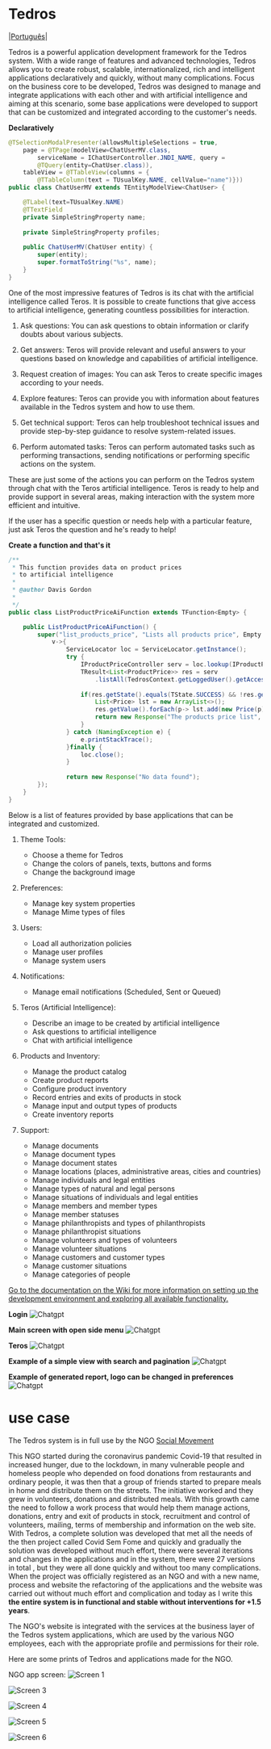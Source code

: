 # Tedros
|[Português](https://github.com/Tedros-Box/tedros-apps/blob/master/README-pt.md)|

Tedros is a powerful application development framework for the Tedros system. With a wide range of features and advanced technologies, Tedros allows you to create robust, scalable, internationalized, rich and intelligent applications declaratively and quickly, without many complications. Focus on the business core to be developed, Tedros was designed to manage and integrate applications with each other and with artificial intelligence and aiming at this scenario, some base applications were developed to support that can be customized and integrated according to the customer's needs.

**Declaratively**
```java
@TSelectionModalPresenter(allowsMultipleSelections = true, 
	page = @TPage(modelView=ChatUserMV.class, 
		serviceName = IChatUserController.JNDI_NAME, query = 
		@TQuery(entity=ChatUser.class)),
	tableView = @TTableView(columns = { 
		@TTableColumn(text = TUsualKey.NAME, cellValue="name")}))
public class ChatUserMV extends TEntityModelView<ChatUser> {

	@TLabel(text=TUsualKey.NAME)
	@TTextField
	private SimpleStringProperty name;
	
	private SimpleStringProperty profiles;
	
	public ChatUserMV(ChatUser entity) {
		super(entity);
		super.formatToString("%s", name);
	}
}
```

One of the most impressive features of Tedros is its chat with the artificial intelligence called Teros. It is possible to create functions that give access to artificial intelligence, generating countless possibilities for interaction.

1. Ask questions: You can ask questions to obtain information or clarify doubts about various subjects.

2. Get answers: Teros will provide relevant and useful answers to your questions based on knowledge and capabilities of artificial intelligence.

3. Request creation of images: You can ask Teros to create specific images according to your needs.

4. Explore features: Teros can provide you with information about features available in the Tedros system and how to use them.

5. Get technical support: Teros can help troubleshoot technical issues and provide step-by-step guidance to resolve system-related issues.

6. Perform automated tasks: Teros can perform automated tasks such as performing transactions, sending notifications or performing specific actions on the system.

These are just some of the actions you can perform on the Tedros system through chat with the Teros artificial intelligence. Teros is ready to help and provide support in several areas, making interaction with the system more efficient and intuitive.

If the user has a specific question or needs help with a particular feature, just ask Teros the question and he's ready to help!

**Create a function and that's it**
```java
/**
 * This function provides data on product prices 
 * to artificial intelligence
 * 
 * @author Davis Gordon
 *
 */
public class ListProductPriceAiFunction extends TFunction<Empty> {

	public ListProductPriceAiFunction() {
		super("list_products_price", "Lists all products price", Empty.class, 
			v->{
				ServiceLocator loc = ServiceLocator.getInstance();
				try {
					IProductPriceController serv = loc.lookup(IProductPriceController.JNDI_NAME);
					TResult<List<ProductPrice>> res = serv
						.listAll(TedrosContext.getLoggedUser().getAccessToken(), ProductPrice.class);
					
					if(res.getState().equals(TState.SUCCESS) && !res.getValue().isEmpty()) {
						List<Price> lst = new ArrayList<>();
						res.getValue().forEach(p-> lst.add(new Price(p)));
						return new Response("The products price list", lst);
					}
				} catch (NamingException e) {
					e.printStackTrace();
				}finally {
					loc.close();
				}
				
				return new Response("No data found");
		});
	}
}
```

Below is a list of features provided by base applications that can be integrated and customized.

1. Theme Tools:
    - Choose a theme for Tedros
    - Change the colors of panels, texts, buttons and forms
    - Change the background image

2. Preferences:
    - Manage key system properties
    - Manage Mime types of files

3. Users:
    - Load all authorization policies
    - Manage user profiles
    - Manage system users

4. Notifications:
    - Manage email notifications (Scheduled, Sent or Queued)

5. Teros (Artificial Intelligence):
    - Describe an image to be created by artificial intelligence
    - Ask questions to artificial intelligence
    - Chat with artificial intelligence

6. Products and Inventory:
    - Manage the product catalog
    - Create product reports
    - Configure product inventory
    - Record entries and exits of products in stock
    - Manage input and output types of products
    - Create inventory reports

7. Support:
    - Manage documents
    - Manage document types
    - Manage document states
    - Manage locations (places, administrative areas, cities and countries)
    - Manage individuals and legal entities
    - Manage types of natural and legal persons
    - Manage situations of individuals and legal entities
    - Manage members and member types
    - Manage member statuses
    - Manage philanthropists and types of philanthropists
    - Manage philanthropist situations
    - Manage volunteers and types of volunteers
    - Manage volunteer situations
    - Manage customers and customer types
    - Manage customer situations
    - Manage categories of people

[Go to the documentation on the Wiki for more information on setting up the development environment and exploring all available functionality.](https://github.com/Tedros-Box/tedros-apps/wiki)

**Login**
![Chatgpt](https://github.com/Tedros-Box/tedros-apps/blob/master/printscreen/tedrosbox.png)

**Main screen with open side menu**
![Chatgpt](https://github.com/Tedros-Box/tedros-apps/blob/master/printscreen/menu.png)

**Teros**
![Chatgpt](https://github.com/Tedros-Box/tedros-apps/blob/master/printscreen/teros3.png)

**Example of a simple view with search and pagination**
![Chatgpt](https://github.com/Tedros-Box/tedros-apps/blob/master/printscreen/producprice.png)

**Example of generated report, logo can be changed in preferences**
![Chatgpt](https://github.com/Tedros-Box/tedros-apps/blob/master/printscreen/pf_rel2.png)


# use case

The Tedros system is in full use by the NGO [Social Movement](http://www.somossocial.org.br)

This NGO started during the coronavirus pandemic Covid-19 that resulted in increased hunger, due to the lockdown, in many vulnerable people and homeless people who depended on food donations from restaurants and ordinary people, it was then that a group of friends started to prepare meals in home and distribute them on the streets. The initiative worked and they grew in volunteers, donations and distributed meals. With this growth came the need to follow a work process that would help them manage actions, donations, entry and exit of products in stock, recruitment and control of volunteers, mailing, terms of membership and information on the web site. With Tedros, a complete solution was developed that met all the needs of the then project called Covid Sem Fome and quickly and gradually the solution was developed without much effort, there were several iterations and changes in the applications and in the system, there were 27 versions in total , but they were all done quickly and without too many complications. When the project was officially registered as an NGO and with a new name, process and website the refactoring of the applications and the website was carried out without much effort and complication and today as I write this **the entire system is in functional and stable without interventions for +1.5 years**.

The NGO's website is integrated with the services at the business layer of the Tedros system applications, which are used by the various NGO employees, each with the appropriate profile and permissions for their role.

Here are some prints of Tedros and applications made for the NGO.

NGO app screen:
![Screen 1](https://github.com/Tedros-Box/tedros-apps/blob/master/printscreen/somos1.png)

![Screen 3](https://github.com/Tedros-Box/tedros-apps/blob/master/printscreen/somos3.png)

![Screen 4](https://github.com/Tedros-Box/tedros-apps/blob/master/printscreen/somos4.png)

![Screen 5](https://github.com/Tedros-Box/tedros-apps/blob/master/printscreen/somos5.png)

![Screen 6](https://github.com/Tedros-Box/tedros-apps/blob/master/printscreen/somos6.png)
